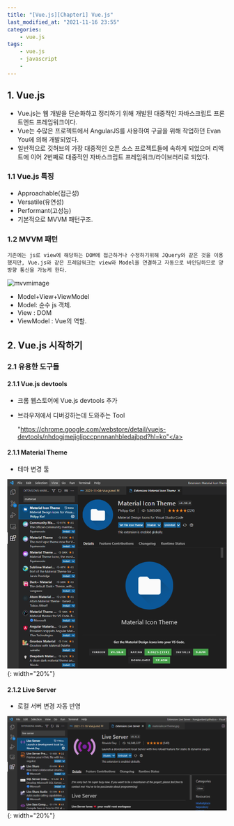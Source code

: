 ```yaml
---
title: "[Vue.js][Chapter1] Vue.js"
last_modified_at: "2021-11-16 23:55"
categories:
    - vue.js
tags:
    - vue.js
    - javascript
    - 
---
```

## 1. Vue.js
* Vue.js는 웹 개발을 단순화하고 정리하기 위해 개발된 대중적인 자바스크립트 프론트엔드 프레임워크이다.
* Vue는 수많은 프로젝트에서 AngularJS를 사용하여 구글을 위해 작업하던 Evan You에 의해 개발되었다.
* 일반적으로 깃허브의 가장 대중적인 오픈 소스 프로젝트들에 속하게 되었으며 리액트에 이어 2번째로 대중적인 자바스크립트 프레임워크/라이브러리로 되었다.

### 1.1 Vue.js 특징
* Approachable(접근성)
* Versatile(유연성)
* Performant(고성능)
* 기본적으로 MVVM 패턴구조.

### 1.2 MVVM 패턴
    기존에는 js로 view에 해당하는 DOM에 접근하거나 수정하기위해 JQuery와 같은 것을 이용했지만, Vue.js와 같은 프레임워크는 view와 Model을 연결하고 자동으로 바인딩하므로 양방향 통신을 가능케 한다.

![mvvmimage](https://upload.wikimedia.org/wikipedia/commons/thumb/8/87/MVVMPattern.png/500px-MVVMPattern.png)
* Model+View+ViewModel
* Model: 순수 js 객체.
* View : DOM
* ViewModel : Vue의 역할. 

## 2. Vue.js 시작하기
### 2.1 유용한 도구들
#### 2.1.1 Vue.js devtools
* 크롬 웹스토어에 Vue.js devtools 추가
* 브라우저에서 디버깅하는데 도와주는 Tool

    <a>"https://chrome.google.com/webstore/detail/vuejs-devtools/nhdogjmejiglipccpnnnanhbledajbpd?hl=ko"</a>

#### 2.1.1 Material Theme
* 테마 변경 툴

![Material Theme](/assets/img/vue/materialIconTheme.jpg){: width="20%"}
#### 2.1.2 Live Server
* 로컬 서버 변경 자동 반영

![Live Server](/assets/img/vue/liveserver.jpg) {: width="20%"}